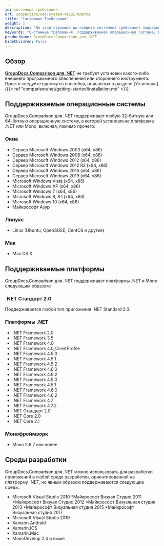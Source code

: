```yaml
---
id: системные требования
url: comparison/net/system-requirements
title: "Системные Требования"
weight: 3
description: "На этой странице вы найдете системные требования поддерживаемых платформ, сред разработки. GroupDocs.Comparison для .NET не требует установки какого-либо внешнего программного обеспечения или стороннего инструмента."
keywords: "Системные требования, поддерживаемая операционная система, поддерживаемые платформы"
productName: GroupDocs.Comparison для .NET
hideChildren: False
---
```

## Обзор

**[GroupDocs.Comparison для .NET](https://products.groupdocs.com/comparison/net)** не требует установки какого-либо внешнего программного обеспечения или стороннего инструмента. Просто следуйте одному из способов, описанных в разделе [Установка]({{< ref "comparison/net/getting-started/installation.md" >}}).

## Поддерживаемые операционные системы

GroupDocs.Comparison для .NET поддерживает любую 32-битную или 64-битную операционную систему, в которой установлена платформа .NET или Mono, включая, помимо прочего:

### Окна

* Сервер Microsoft Windows 2003 (x64, x86)
* Сервер Microsoft Windows 2008 (x64, x86)
* Сервер Microsoft Windows 2012 (x64, x86)
* Сервер Microsoft Windows 2012 R2 (x64, x86)
* Сервер Microsoft Windows 2016 (x64, x86)
* Сервер Microsoft Windows 2019 (x64, x86)
* Microsoft Windows Vista (x64, x86)
* Microsoft Windows XP (x64, x86)
* Microsoft Windows 7 (x64, x86)
* Microsoft Windows 8, 8.1 (x64, x86)
* Microsoft Windows 10 (x64, x86)
* Майкрософт Азур

### Линукс

* Linux (Ubuntu, OpenSUSE, CentOS и другие)

### Мак

* Mac OS X

## Поддерживаемые платформы

GroupDocs.Comparison для .NET поддерживает платформы .NET и Mono следующим образом:

### .NET Стандарт 2.0

Поддерживается любой тип приложения .NET Standard 2.0.

### Платформы .NET

* .NET Framework 2.0
* .NET Framework 3.5
* .NET Framework 4.0
* .NET Framework 4.0\_ClientProfile
* .NET Framework 4.5.0
* .NET Framework 4.5.1
* .NET Framework 4.5.2
* .NET Framework 4.6.0
* .NET Framework 4.6.2
* .NET Framework 4.5.0
* .NET Framework 4.5.1
* .NET Framework 4.6.0
* .NET Framework 4.6.2
* .NET Framework 4.7
* .NET Framework 4.7.2
* .NET Стандарт 2.0
* .NET Core 2.0
* .NET Core 2.1

### Монофреймворк

* Моно 2.6.7 или новее

## Среды разработки

GroupDocs.Comparison для .NET можно использовать для разработки приложений в любой среде разработки, ориентированной на платформу .NET, но явным образом поддерживаются следующие среды:

* Microsoft Visual Studio 2010
*Майкрософт Визуал Студио 2011
*Майкрософт Визуал Студио 2012
*Майкрософт Визуальная студия 2013
*Майкрософт Визуальная студия 2015
*Майкрософт Визуальная студия 2017
* Microsoft Visual Studio 2019
* Xamarin.Android
* Xamarin.IOS
* Xamarin.Mac
* MonoDevelop 2.4 и выше

